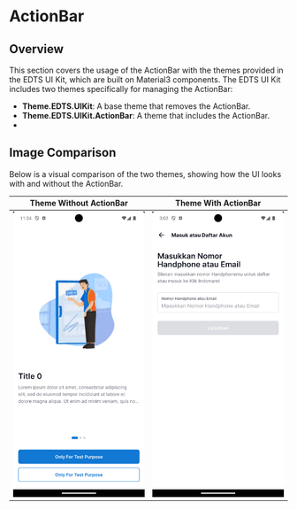 # ActionBar

## Overview

This section covers the usage of the ActionBar with the themes provided in the EDTS UI Kit, which are built on Material3 components. The EDTS UI Kit includes two themes specifically for managing the ActionBar:

- **Theme.EDTS.UIKit**: A base theme that removes the ActionBar.
- **Theme.EDTS.UIKit.ActionBar**: A theme that includes the ActionBar.
- 
## Image Comparison

Below is a visual comparison of the two themes, showing how the UI looks with and without the ActionBar.

| **Theme Without ActionBar**                                                   | **Theme With ActionBar**                                                          |
|-------------------------------------------------------------------------------|-----------------------------------------------------------------------------------|
| <img src="assets/ActionBar/no_action_bar.png" alt="NoActionBar" width="300"/> | <img src="assets/ActionBar/with_action_bar.png" alt="WithActionBar" width="300"/> |
